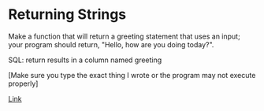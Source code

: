 # Returning Strings

Make a function that will return a greeting statement that uses an input; your program should return, "Hello, <name> how are you doing today?".

SQL: return results in a column named greeting

[Make sure you type the exact thing I wrote or the program may not execute properly]

[Link](https://www.codewars.com/kata/55a70521798b14d4750000a4/train/javascript)